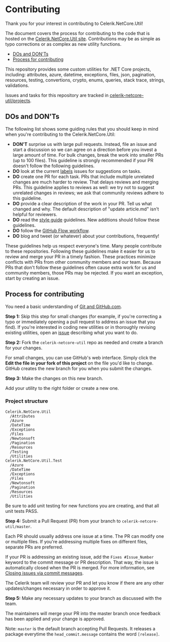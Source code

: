 # Contributing

Thank you for your interest in contributing to Celerik.NetCore.Util!

The document covers the process for contributing to the code that is hosted on the [Celerik.NetCore.Util site](https://github.com/celerik/celerik-netcore-util). Contributions may be as simple as typo corrections or as complex as new utility functions.

- [DOs and DON'Ts](#dos-and-donts)
- [Process for contributing](#process-for-contributing)

This repository provides some custom utilities for .NET Core projects, including: attributes, azure, datetime, exceptions, files, json, pagination, resources, testing, convertions, crypto, enums, queries, stack trace, strings, validations.

Issues and tasks for this repository are tracked in [celerik-netcore-util/projects](https://github.com/celerik/celerik-netcore-util/projects).

## DOs and DON'Ts

The following list shows some guiding rules that you should keep in mind when you're contributing to the Celerik.NetCore.Util:

- **DON'T** surprise us with large pull requests. Instead, file an issue and start a discussion so we can agree on a direction before you invest a large amount of time. For bulk changes, break the work into smaller PRs (up to 100 files). This guideline is strongly recommended if your PR doesn't follow the following guidelines.
- **DO** look at the current [labels](https://github.com/celerik/celerik-netcore-util/labels) issues for suggestions on tasks.
- **DO** create one PR for each task. PRs that include multiple unrelated changes are much harder to review. That delays reviews and merging PRs. This guideline applies to reviews as well: we try not to suggest unrelated changes in reviews; we ask that community reviews adhere to this guideline.
- **DO** provide a clear description of the work in your PR. Tell us what changed and why. The default description of "update article.md" isn't helpful for reviewers.
- **DO** read the [style guide](https://docs.microsoft.com/en-us/dotnet/core/) guidelines. New additions should follow these guidelines.
- **DO** follow the [GitHub Flow workflow](https://guides.github.com/introduction/flow/).
- **DO** blog and tweet (or whatever) about your contributions, frequently!

These guidelines help us respect everyone's time. Many people contribute to these repositories. Following these guidelines make it easier for us to review and merge your PR in a timely fashion. These practices minimize conflicts with PRs from other community members and our team. Because PRs that don't follow these guidelines often cause extra work for us and community members, those PRs may be rejected. If you want an exception, start by creating an issue.

## Process for contributing

You need a basic understanding of [Git and GitHub.com](https://guides.github.com/activities/hello-world/).

**Step 1:** Skip this step for small changes (for example, if you're correcting a typo or immediately opening a pull request to address an issue that you find). If you're interested in coding new utilities or in thoroughly revising existing utilities, open an [issue](https://github.com/celerik/celerik-netcore-util/issues) describing what you want to do.

**Step 2:** Fork the `celerik-netcore-util` repo as needed and create a branch for your changes.

For small changes, you can use GitHub's web interface. Simply click the **Edit the file in your fork of this project** on the file you'd like to change. GitHub creates the new branch for you when you submit the changes.

**Step 3:** Make the changes on this new branch.

Add your utility to the right folder or create a new one.

### Project structure

```
Celerik.NetCore.Util
  /Attributes
  /Azure
  /DateTime
  /Exceptions
  /Files
  /Newtonsoft
  /Pagination
  /Resources
  /Testing
  /Utilities
Celerik.NetCore.Util.Test
  /Azure
  /DateTime
  /Exceptions
  /Files
  /Newtonsoft
  /Pagination
  /Resources
  /Utilities
```

Be sure to add unit testing for new functions you are creating, and that all unit tests PASS.

**Step 4:** Submit a Pull Request (PR) from your branch to `celerik-netcore-util/master`.

Each PR should usually address one issue at a time. The PR can modify one or multiple files. If you're addressing multiple fixes on different files, separate PRs are preferred.

If your PR is addressing an existing issue, add the `Fixes #Issue_Number` keyword to the commit message or PR description. That way, the issue is automatically closed when the PR is merged. For more information, see [Closing issues via commit messages](https://help.github.com/articles/closing-issues-via-commit-messages/).

The Celerik team will review your PR and let you know if there are any other updates/changes necessary in order to approve it.

**Step 5:** Make any necessary updates to your branch as discussed with the team.

The maintainers will merge your PR into the master branch once feedback has been applied and your change is approved.

Note: `master` is the default branch accepting Pull Requests. It releases a package everytime the `head_commit.message` contains the word `[release]`.
